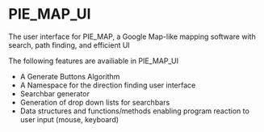 # PIE_MAP_UI
The user interface for PIE_MAP, a Google Map-like mapping software with search, path finding, and efficient UI

The following features are availiable in PIE_MAP_UI
- A Generate Buttons Algorithm
- A Namespace for the direction finding user interface
- Searchbar generator
- Generation of drop down lists for searchbars
- Data structures and functions/methods enabling program reaction to user input (mouse, keyboard)
